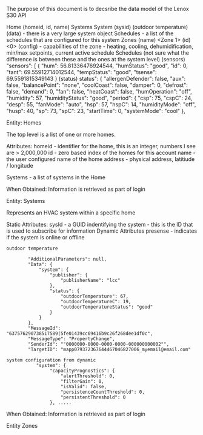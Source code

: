 The purpose of this document is to decsribe the data model of the Lenox S30 API


Home
   (homeid, id, name)
   Systems
      System
         (sysid)
         (outdoor temperature)
         (data) - there is a very large system object
         Schedules - a list of the schedules that are configured for this system
         Zones
            (name) <Zone 1>
            (id)   <0>
            (config)  - capabilities of the zone - heating, cooling, dehumidification, min/max setpoints, current active schedule
            Schedules (not sure what the difference is between these and the ones at the system level)
            (sensors)
                            "sensors": [
                            {
                                "hum": 56.81336476924544,
                                "humStatus": "good",
                                "id": 0,
                                "tant": 69.55912714012544,
                                "tempStatus": "good",
                                "tsense": 69.5591815349143
                            }
            (status)
                             status": {
                                "allergenDefender": false,
                                "aux": false,
                                "balancePoint": "none",
                                "coolCoast": false,
                                "damper": 0,
                                "defrost": false,
                                "demand": 0,
                                "fan": false,
                                "heatCoast": false,
                                "humOperation": "off",
                                "humidity": 57,
                                "humidityStatus": "good",
                                "period": {
                                    "csp": 75,
                                    "cspC": 24,
                                    "desp": 55,
                                    "fanMode": "auto",
                                    "hsp": 57,
                                    "hspC": 14,
                                    "humidityMode": "off",
                                    "husp": 40,
                                    "sp": 73,
                                    "spC": 23,
                                    "startTime": 0,
                                    "systemMode": "cool"
                            },

Entity: Homes

The top level is a list of one or more homes.

Attributes:
   homeid - identifier for the home, this is an integer, numbers I see are > 2,000,000
   id - zero based index of the homes for this account
   name - the user configured name of the home
   address - physical address, latitiude / longitude

   Systems - a list of systems in the Home

When Obtained:
   Information is retrieved as part of login

Entity: Systems

Represents an HVAC system within a specific home

Static Attributes:
    sysId - a GUID indentifying the system - this is the ID that is used to subscribe for information
Dynamic Attributes
    presense - indicates if the system is online or offline



    outdoor temperature

            "AdditionalParameters": null,
            "Data": {
                "system": {
                    "publisher": {
                        "publisherName": "lcc"
                    },
                    "status": {
                        "outdoorTemperature": 67,
                        "outdoorTemperatureC": 19,
                        "outdoorTemperatureStatus": "good"
                    }
                }
            },
            "MessageId": "637576290738517589|5fe01439cc69416b9c26f268dee1df0c",
            "MessageType": "PropertyChange",
            "SenderId": ""0000000-0000-0000-0000-000000000002"",
            "TargetID": "mapp079372367644467046827006_myemail@email.com"

    system configuration from dynamic
               "system": {
                    "capacityPrognostics": {
                        "alertThreshold": 0,
                        "filterGain": 0,
                        "isValid": false,
                        "persistenceCountThreshold": 0,
                        "persistentThreshold": 0
                    }, .....


When Obtained:
   Information is retrieved as part of login


Entity Zones

   